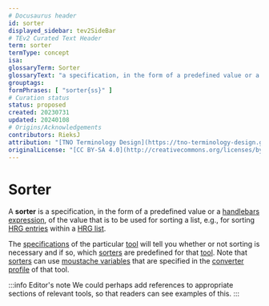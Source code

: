 ```yaml
---
# Docusaurus header
id: sorter
displayed_sidebar: tev2SideBar
# TEv2 Curated Text Header
term: sorter
termType: concept
isa:
glossaryTerm: Sorter
glossaryText: "a specification, in the form of a predefined value or a [handlebars expression](@), of the value that is to be used for sorting a list, e.g., for sorting [HRG entries](@) within a [HRG list](@)."
grouptags: 
formPhrases: [ "sorter{ss}" ]
# Curation status
status: proposed
created: 20230731
updated: 20240108
# Origins/Acknowledgements
contributors: RieksJ
attribution: "[TNO Terminology Design](https://tno-terminology-design.github.io/tev2-specifications/docs)"
originalLicense: "[CC BY-SA 4.0](http://creativecommons.org/licenses/by-sa/4.0/?ref=chooser-v1)"
---
```


# Sorter

A **sorter** is a specification, in the form of a predefined value or a [handlebars expression](@), of the value that is to be used for sorting a list, e.g., for sorting [HRG entries](@) within a [HRG list](@).

The [specifications](toolbox@) of the particular [tool](text-conversion-tool@) will tell you whether or not sorting is necessary and if so, which [sorters](@) are predefined for that [tool](text-conversion-tool@). Note that [sorters](@) can use [moustache variables](@) that are specified in the [converter profile](@) of that tool.

:::info Editor's note
We could perhaps add references to appropriate sections of relevant tools, so that readers can see examples of this.
:::
